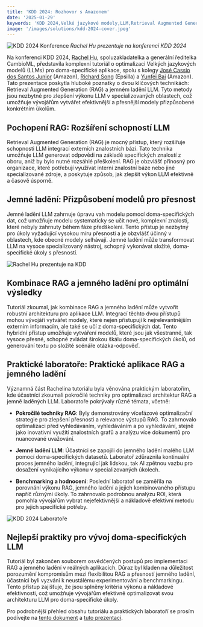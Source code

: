 ```yaml
---
title: 'KDD 2024: Rozhovor s Amazonem'
date: '2025-01-29'
keywords: 'KDD 2024,Velké jazykové modely,LLM,Retrieval Augmented Generation,RAG,jemné ladění LLM,Amazon,doma-specifická AI,strojové učení,konference'
image: '/images/solutions/kdd-2024-cover.jpeg'
---
```


![KDD 2024 Konference](/images/solutions/kdd-2024-cover.jpeg)
_Rachel Hu prezentuje na konferenci KDD 2024_

Na konferenci KDD 2024, [Rachel Hu](https://www.linkedin.com/in/rachelsonghu/), spoluzakladatelka a generální ředitelka CambioML, představila komplexní tutoriál o optimalizaci Velkých jazykových modelů (LLMs) pro doma-specifické aplikace, spolu s kolegy [José Cassio dos Santos Junior](https://www.linkedin.com/in/jcassiojr/) (Amazon), [Richard Song](https://www.linkedin.com/in/renchu-richard-song-a4099247/) (Epsilla) a [Yunfei Bai](https://www.linkedin.com/in/yunfei-felix-bai-909b861/) (Amazon). Tato prezentace poskytla hluboké poznatky o dvou klíčových technikách: Retrieval Augmented Generation (RAG) a jemném ladění LLM. Tyto metody jsou nezbytné pro zlepšení výkonu LLM v specializovaných oblastech, což umožňuje vývojářům vytvářet efektivnější a přesnější modely přizpůsobené konkrétním úkolům.

## Pochopení RAG: Rozšíření schopností LLM

Retrieval Augmented Generation (RAG) je mocný přístup, který rozšiřuje schopnosti LLM integrací externích znalostních bází. Tato technika umožňuje LLM generovat odpovědi na základě specifických znalostí z oboru, aniž by bylo nutné rozsáhlé přeškolení. RAG je obzvlášť přínosný pro organizace, které potřebují využívat interní znalostní báze nebo jiné specializované zdroje, a poskytuje způsob, jak zlepšit výkon LLM efektivně a časově úsporně.

## Jemné ladění: Přizpůsobení modelů pro přesnost

Jemné ladění LLM zahrnuje úpravu vah modelu pomocí doma-specifických dat, což umožňuje modelu systematicky se učit nové, komplexní znalosti, které nebyly zahrnuty během fáze předškolení. Tento přístup je nezbytný pro úkoly vyžadující vysokou míru přesnosti a je obzvlášť účinný v oblastech, kde obecné modely selhávají. Jemné ladění může transformovat LLM na vysoce specializovaný nástroj, schopný vykonávat složité, doma-specifické úkoly s přesností.

![Rachel Hu prezentuje na KDD](/images/solutions/kdd-2024-rachel.jpeg)

## Kombinace RAG a jemného ladění pro optimální výsledky

Tutoriál zkoumal, jak kombinace RAG a jemného ladění může vytvořit robustní architekturu pro aplikace LLM. Integrací těchto dvou přístupů mohou vývojáři vytvářet modely, které nejen přistupují k nejrelevantnějším externím informacím, ale také se učí z doma-specifických dat. Tento hybridní přístup umožňuje vytváření modelů, které jsou jak všestranné, tak vysoce přesné, schopné zvládat širokou škálu doma-specifických úkolů, od generování textu po složité scénáře otázka-odpověď.

## Praktické laboratoře: Praktické aplikace RAG a jemného ladění

Významná část Rachelina tutoriálu byla věnována praktickým laboratořím, kde účastníci zkoumali pokročilé techniky pro optimalizaci architektur RAG a jemně laděných LLM. Laboratoře pokrývaly různé témata, včetně:

- **Pokročilé techniky RAG**: Byly demonstrovány vícefázové optimalizační strategie pro zlepšení přesnosti a relevance výstupů RAG. To zahrnovalo optimalizaci před vyhledáváním, vyhledáváním a po vyhledávání, stejně jako inovativní využití znalostních grafů a analýzu více dokumentů pro nuancované uvažování.

- **Jemné ladění LLM**: Účastníci se zapojili do jemného ladění malého LLM pomocí doma-specifických datasetů. Laboratoř zdůraznila kontinuální proces jemného ladění, integrující jak lidskou, tak AI zpětnou vazbu pro dosažení vynikajícího výkonu v specializovaných úkolech.

- **Benchmarking a hodnocení**: Poslední laboratoř se zaměřila na porovnání výkonu RAG, jemného ladění a jejich kombinovaného přístupu napříč různými úkoly. To zahrnovalo podrobnou analýzu ROI, která pomohla vývojářům vybrat nejefektivnější a nákladově efektivní metodu pro jejich specifické potřeby.

![KDD 2024 Laboratoře](/images/solutions/kdd-2024-labs.jpg)

## Nejlepší praktiky pro vývoj doma-specifických LLM

Tutoriál byl zakončen souborem osvědčených postupů pro implementaci RAG a jemného ladění v reálných aplikacích. Důraz byl kladen na důležitost porozumění kompromisům mezi flexibilitou RAG a přesností jemného ladění, účastníci byli vyzváni k neustálému experimentování a benchmarkingu. Tento přístup zajišťuje, že jsou splněny kritéria výkonu a nákladové efektivnosti, což umožňuje vývojářům efektivně optimalizovat svou architekturu LLM pro doma-specifické úkoly.

Pro podrobnější přehled obsahu tutoriálu a praktických laboratoří se prosím podívejte na [tento dokument](https://dl.acm.org/doi/pdf/10.1145/3637528.3671445) a [tuto prezentaci](https://docs.google.com/presentation/d/18PJctnI-KbABE1El_AifjN_7eoHatuaoN8-2q57xpSw/edit#slide=id.g2f5cc21ff85_5_1096).
